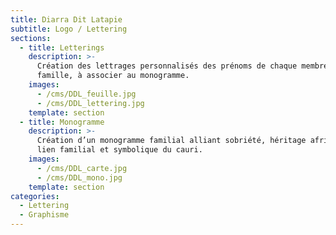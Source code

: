 ```yaml
---
title: Diarra Dit Latapie
subtitle: Logo / Lettering
sections:
  - title: Letterings
    description: >-
      Création des lettrages personnalisés des prénoms de chaque membre de la
      famille, à associer au monogramme.
    images:
      - /cms/DDL_feuille.jpg
      - /cms/DDL_lettering.jpg
    template: section
  - title: Monogramme
    description: >-
      Création d’un monogramme familial alliant sobriété, héritage africain,
      lien familial et symbolique du cauri.
    images:
      - /cms/DDL_carte.jpg
      - /cms/DDL_mono.jpg
    template: section
categories:
  - Lettering
  - Graphisme
---
```


